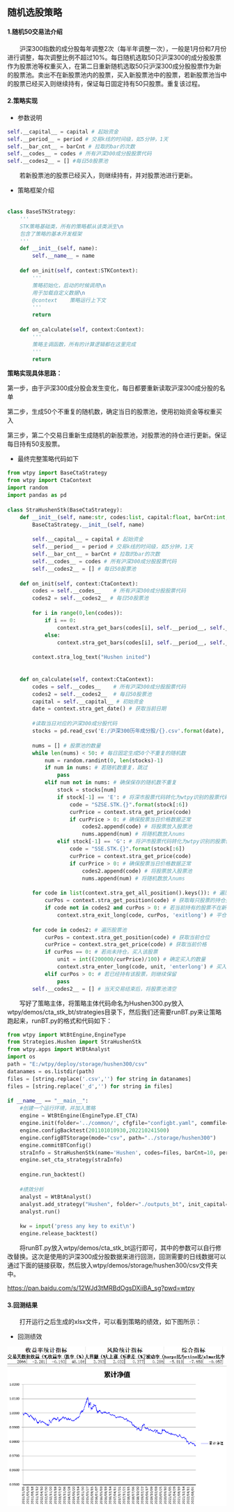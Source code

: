 ## 随机选股策略

#### 1.随机50交易法介绍

&emsp;&emsp;沪深300指数的成分股每年调整2次（每半年调整一次），一般是1月份和7月份进行调整，每次调整比例不超过10%。每日随机选取50只沪深300的成分股股票作为股票池等权重买入，在第二日重新随机选取50只沪深300成分股股票作为新的股票池。卖出不在新股票池内的股票，买入新股票池中的股票，若新股票池当中的股票已经买入则继续持有，保证每日固定持有50只股票。重复该过程。

#### 2.策略实现

- 参数说明

```python
self.__capital__ = capital # 起始资金
self.__period__ = period # 交易k线的时间级，如5分钟，1天
self.__bar_cnt__ = barCnt # 拉取的bar的次数
self.__codes__ = codes # 所有沪深300成分股股票代码
self.__codes2__ = [] #每日50股票池
```
&emsp;&emsp;若新股票池的股票已经买入，则继续持有，并对股票池进行更新。

- 策略框架介绍

```python

class BaseSTKStrategy:
    '''
    STK策略基础类，所有的策略都从该类派生\n
    包含了策略的基本开发框架
    '''
    def __init__(self, name):
        self.__name__ = name

    def on_init(self, context:STKContext):
        '''
        策略初始化，启动的时候调用\n
        用于加载自定义数据\n
        @context    策略运行上下文
        '''
        return
        
    def on_calculate(self, context:Context):
        '''
        策略主调函数，所有的计算逻辑都在这里完成
        '''
        return
```

**策略实现具体思路：**

第一步，由于沪深300成分股会发生变化，每日都要重新读取沪深300成分股的名单

第二步，生成50个不重复的随机数，确定当日的股票池，使用初始资金等权重买入

第三步，第二个交易日重新生成随机的新股票池，对股票池的持仓进行更新。保证每日持有50支股票。

- 最终完整策略代码如下

```python
from wtpy import BaseCtaStrategy
from wtpy import CtaContext
import random
import pandas as pd

class StraHushenStk(BaseCtaStrategy):
    def __init__(self, name:str, codes:list, capital:float, barCnt:int, period:str):
        BaseCtaStrategy.__init__(self, name)

		self.__capital__ = capital # 起始资金
		self.__period__ = period # 交易k线的时间级，如5分钟，1天
		self.__bar_cnt__ = barCnt # 拉取的bar的次数
		self.__codes__ = codes # 所有沪深300成分股股票代码
		self.__codes2__ = [] # 每日50股票池

    def on_init(self, context:CtaContext):
        codes = self.__codes__    # 所有沪深300成分股股票代码
        codes2 = self.__codes2__ # 每日50股票池

        for i in range(0,len(codes)):
            if i == 0:
                context.stra_get_bars(codes[i], self.__period__, self.__bar_cnt__, isMain=True) # 设置第一支股票为主要品种
            else:
                context.stra_get_bars(codes[i], self.__period__, self.__bar_cnt__, isMain=False)

        context.stra_log_text("Hushen inited")

    
    def on_calculate(self, context:CtaContext):
        codes = self.__codes__    # 所有沪深300成分股股票代码
        codes2 = self.__codes2__  # 每日50股票池
        capital = self.__capital__ # 初始资金
        date = context.stra_get_date() # 获取当前日期

        #读取当日对应的沪深300成分股代码
        stocks = pd.read_csv('E:/沪深300历年成分股/{}.csv'.format(date), index_col=0)['order_book_id'].values 

        nums = [] # 股票池的数量
        while len(nums) < 50: # 每日固定生成50个不重复的随机数
            num = random.randint(0, len(stocks)-1)
            if num in nums: # 若随机数重复，跳过
                pass
            elif num not in nums: # 确保保存的随机数不重复
                stock = stocks[num]
                if stock[-1] == 'E': # 将深市股票代码转化为wtpy识别的股票代码
                    code = "SZSE.STK.{}".format(stock[:6])
                    curPrice = context.stra_get_price(code)
                    if curPrice > 0: # 确保股票当日价格数据正常
                        codes2.append(code) # 将股票放入股票池
                        nums.append(num) # 将随机数放入nums
                elif stock[-1] == 'G': # 将沪市股票代码转化为wtpy识别的股票代码
                    code = "SSE.STK.{}".format(stock[:6])
                    curPrice = context.stra_get_price(code)
                    if curPrice > 0: # 确保股票当日价格数据正常
                        codes2.append(code) # 将股票放入股票池
                        nums.append(num) # 将随机数放入nums

        for code in list(context.stra_get_all_position().keys()): # 遍历当前的持仓
            curPos = context.stra_get_position(code) # 获取每只股票的持仓头寸
            if code not in codes2 and curPos > 0: # 若当前持有的股票不在新生成的股票池内
                context.stra_exit_long(code, curPos, 'exitlong') # 平仓

        for code in codes2: # 遍历股票池
            curPos = context.stra_get_position(code) # 获取当前仓位
            curPrice = context.stra_get_price(code) # 获取当前价格
            if curPos == 0: # 若尚未持仓，买入该股票
                unit = int((200000/curPrice)/100) # 确定买入的数量
                context.stra_enter_long(code, unit, 'enterlong') # 买入unit手code
            elif curPos > 0: # 若已经持有该股票，则继续保留
                pass
        self.__codes2__ = [] # 当天交易结束后，将股票池清空

```

&emsp;&emsp;写好了策略主体，将策略主体代码命名为Hushen300.py放入wtpy/demos/cta_stk_bt/strategies目录下，然后我们还需要runBT.py来让策略跑起来，runBT.py的格式和代码如下：

```python
from wtpy import WtBtEngine,EngineType
from Strategies.Hushen import StraHushenStk
from wtpy.apps import WtBtAnalyst
import os
path = "E:/wtpy/deploy/storage/hushen300/csv"
datanames = os.listdir(path)
files = [string.replace('.csv','') for string in datanames]
files = [string.replace('_d','') for string in files]

if __name__ == "__main__":
    #创建一个运行环境，并加入策略
    engine = WtBtEngine(EngineType.ET_CTA)
    engine.init(folder='../common/', cfgfile="configbt.yaml", commfile="stk_comms.json", contractfile="stocks.json")
    engine.configBacktest(201101010930,202210241500)
    engine.configBTStorage(mode="csv", path="../storage/hushen300")
    engine.commitBTConfig()
    straInfo = StraHushenStk(name='Hushen', codes=files, barCnt=10, period="d", capital=10000000)
    engine.set_cta_strategy(straInfo)

    engine.run_backtest()

    #绩效分析
    analyst = WtBtAnalyst()
    analyst.add_strategy("Hushen", folder="./outputs_bt", init_capital=10000000, rf=0.02, annual_trading_days=240)
    analyst.run()

    kw = input('press any key to exit\n')
    engine.release_backtest()
```

&emsp;&emsp;将runBT.py放入wtpy/demos/cta_stk_bt运行即可，其中的参数可以自行修改替换。这次是使用的沪深300成分股数据来进行回测，回测需要的日线数据可以通过下面的链接获取，然后放入wtpy/demos/storage/hushen300/csv文件夹中。

https://pan.baidu.com/s/12WJd3tMRBdOgsDXiiBA_sg?pwd=wtpy 


#### 3.回测结果

&emsp;&emsp;打开运行之后生成的xlsx文件，可以看到策略的绩效，如下图所示：

- 回测绩效

![](./images/rand1.png)
